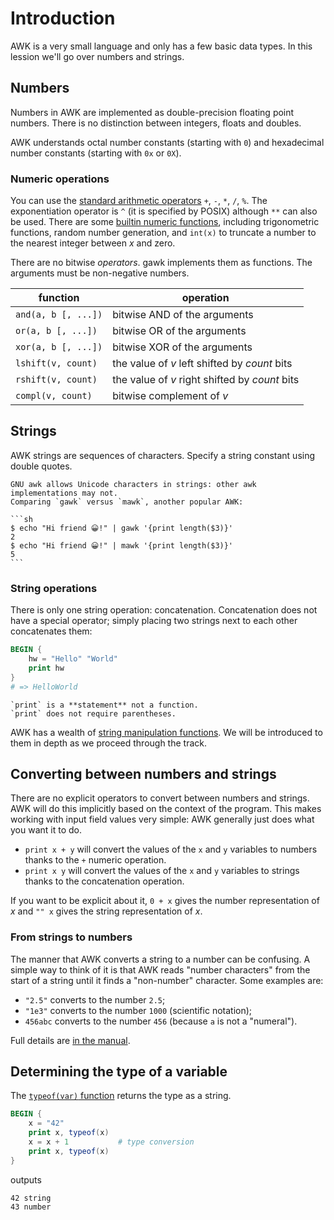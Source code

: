 # Introduction

AWK is a very small language and only has a few basic data types.
In this lession we'll go over numbers and strings.

## Numbers

Numbers in AWK are implemented as double-precision floating point numbers.
There is no distinction between integers, floats and doubles.

AWK understands octal number constants (starting with `0`) and hexadecimal number constants (starting with `0x` or `0X`).

### Numeric operations

You can use the [standard arithmetic operators][ops-arith] `+`, `-`, `*`, `/`, `%`.
The exponentiation operator is `^` (it is specified by POSIX) although `**` can also be used.
There are some [builtin numeric functions][funcs-numeric], including trigonometric functions, random number generation, and `int(x)` to truncate a number to the nearest integer between _x_ and zero.

There are no bitwise _operators_. 
gawk implements them as functions.
The arguments must be non-negative numbers.

| function            | operation                                      |
| ------------------- | ---------------------------------------------- |
| `and(a, b [, ...])` | bitwise AND of the arguments                   |
| `or(a, b [, ...])`  | bitwise OR of the arguments                    |
| `xor(a, b [, ...])` | bitwise XOR of the arguments                   |
| `lshift(v, count)`  | the value of _v_ left shifted by _count_ bits  |
| `rshift(v, count)`  | the value of _v_ right shifted by _count_ bits |
| `compl(v, count)`   | bitwise complement of _v_                      |

## Strings

AWK strings are sequences of characters.
Specify a string constant using double quotes.

~~~~exercism/caution
GNU awk allows Unicode characters in strings: other awk implementations may not.
Comparing `gawk` versus `mawk`, another popular AWK:

```sh
$ echo "Hi friend 😀!" | gawk '{print length($3)}'
2
$ echo "Hi friend 😀!" | mawk '{print length($3)}'
5
```
~~~~

### String operations

There is only one string operation: concatenation.
Concatenation does not have a special operator;
simply placing two strings next to each other concatenates them:

```awk
BEGIN {
    hw = "Hello" "World"
    print hw
}
# => HelloWorld
```

~~~~exercism/note
`print` is a **statement** not a function.
`print` does not require parentheses.
~~~~

AWK has a wealth of [string manipulation functions][funcs-string].
We will be introduced to them in depth as we proceed through the track.

## Converting between numbers and strings

There are no explicit operators to convert between numbers and strings.
AWK will do this implicitly based on the context of the program.
This makes working with input field values very simple: AWK generally just does what you want it to do.

* `print x + y` will convert the values of the `x` and `y` variables to numbers thanks to the `+` numeric operation.
* `print x y` will convert the values of the `x` and `y` variables to strings thanks to the concatenation operation.

If you want to be explicit about it, `0 + x` gives the number representation of _x_ and `"" x` gives the string representation of _x_.

### From strings to numbers

The manner that AWK converts a string to a number can be confusing.
A simple way to think of it is that AWK reads "number characters" from the start of a string until it finds a "non-number" character.
Some examples are:

* `"2.5"` converts to the number `2.5`;
* `"1e3"` converts to the number `1000` (scientific notation);
* `456abc` converts to the number `456` (because `a` is not a "numeral").

Full details are [in the manual][str-to-num].

## Determining the type of a variable

The [`typeof(var)` function][func-typeof] returns the type as a string.

```awk
BEGIN {
    x = "42"
    print x, typeof(x)
    x = x + 1           # type conversion
    print x, typeof(x)
}
```
outputs
```none
42 string
43 number
```


[ops-arith]: https://www.gnu.org/software/gawk/manual/html_node/Arithmetic-Ops.html
[funcs-numeric]: https://www.gnu.org/software/gawk/manual/html_node/Numeric-Functions.html
[funcs-string]: https://www.gnu.org/software/gawk/manual/html_node/String-Functions.html
[str-to-num]: https://www.gnu.org/software/gawk/manual/html_node/Strings-And-Numbers.html
[func-typeof]: https://www.gnu.org/software/gawk/manual/html_node/Type-Functions.html
